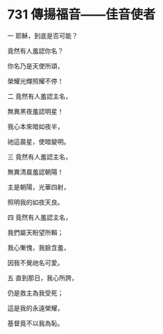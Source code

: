 # 731 傳揚福音――佳音使者

一 耶穌，到底是否可能？

竟然有人羞認你名？

你名乃是天使所頌，

榮耀光輝照耀不停！

二 竟然有人羞認主名，

無異黑夜羞認明星！

我心本來暗如夜半，

祂這晨星，使暗變明。

三 竟然有人羞認主名，

無異清晨羞認朝陽！

主是朝陽，光華四射，

照明我的如夜天良。

四 竟然有人羞認主名，

我們屬天盼望所賴；

我心慚愧，我臉含羞，

因我不覺祂名可愛。

五 直到那日，我心所誇，

仍是救主為我受死；

這是我的永遠榮耀，

基督竟不以我為恥。

